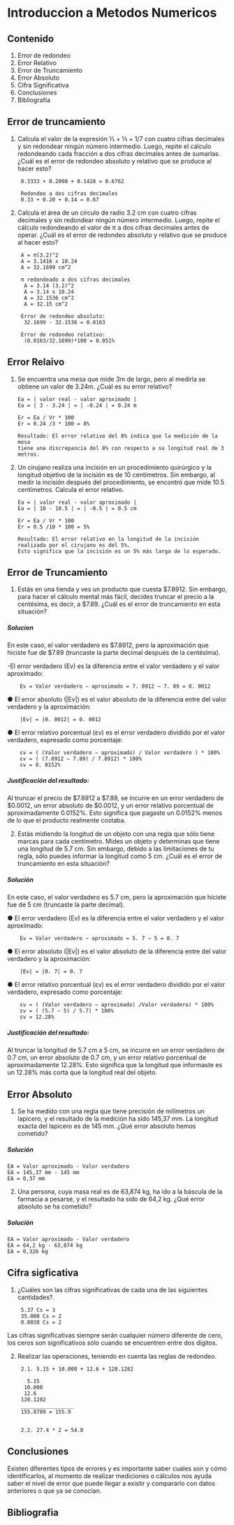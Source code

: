 # Introduccion a Metodos Numericos

## Contenido

1. Error de redondeo
2. Error Relativo
3. Error de Truncamiento
4. Error Absoluto
5. Cifra Significativa
6. Conclusiones
7. Bibliografía

## Error de truncamiento 

1. Calcula el valor de la expresión 1⁄3 + 1⁄5 + 1/7 con cuatro cifras decimales y sin redondear ningún número intermedio. Luego, repite el cálculo redondeando cada fracción a dos cifras decimales antes de sumarlas. ¿Cuál es el error de redondeo absoluto y relativo que se produce al hacer esto?

        0.3333 + 0.2000 + 0.1428 = 0.6762

        Redondeo a dos cifras decimales
        0.33 + 0.20 + 0.14 = 0.67

2. Calcula el área de un círculo de radio 3.2 cm con cuatro cifras decimales y sin redondear ningún número intermedio. Luego, repite el cálculo redondeando el valor de π a dos cifras decimales antes de operar. ¿Cuál es el error de redondeo absoluto y relativo que se produce al hacer esto?

        A = π(3.2)^2
        A = 3.1416 x 10.24
        A = 32.1699 cm^2

        π redondeado a dos cifras decimales
         A = 3.14 (3.2)^2
         A = 3.14 x 10.24
         A = 32.1536 cm^2
         A = 32.15 cm^2

        Error de redondeo absoluto:
         32.1699 - 32.1536 = 0.0163
   
        Error de redondeo relativo:
         (0.0163/32.1699)*100 = 0.051%

## Error Relaivo

1. Se encuentra una mesa que mide 3m de largo, pero al medirla se obtiene un valor de 3.24m. ¿Cuál es su error relativo?

       Ea = | valor real - valor aproximado |
       Ea = | 3 - 3.24 | = | -0.24 | = 0.24 m
   
       Er = Ea / Vr * 100
       Er = 0.24 /3 * 100 = 8%

       Resultado: El error relativo del 8% indica que la medición de la mesa
       tiene una discrepancia del 8% con respecto a su longitud real de 3 metros.

2. Un cirujano realiza una incisión en un procedimiento quirúrgico y la longitud objetivo de la incisión es de 10 centímetros. Sin embargo, al medir la incisión después del procedimiento, se encontró que mide 10.5 centímetros. Calcula el error relativo.

       Ea = | valor real - valor aproximado |
       Ea = | 10 - 10.5 | = | -0.5 | = 0.5 cm
   
       Er = Ea / Vr * 100
       Er = 0.5 /10 * 100 = 5%
   
       Resultado: El error relativo en la longitud de la incisión realizada por el cirujano es del 5%.
       Esto significa que la incisión es un 5% más larga de lo esperado.

## Error de Truncamiento
1. Estás en una tienda y ves un producto que cuesta $7.8912. Sin embargo, para hacer el cálculo mental más fácil, decides truncar el precio a la centésima, es decir, a $7.89. ¿Cuál es el error de truncamiento en esta situación?

##### *_Solucion_*

En este caso, el valor verdadero es $7.8912, pero la aproximación que hiciste fue de $7.89 (truncaste la parte decimal después de la centésima).

-El error verdadero (Ev) es la diferencia entre el valor verdadero y el valor aproximado:

        Ev = Valor verdadero − aproximado = 7. 8912 − 7. 89 = 0. 0012
● El error absoluto (|Ev|) es el valor absoluto de la diferencia entre del valor verdadero y la aproximación:
        
        |Ev| = |0. 0012| = 0. 0012
● El error relativo porcentual (εv) es el error verdadero dividido por el valor verdadero, expresado como porcentaje:

        εv = ( (Valor verdadero − aproximado) / Valor verdadero ) * 100% 
        εv = ( (7.8912 − 7.89) / 7.8912) * 100%
        εv = 0. 0152%

##### *_Justificación del resultado:_* 
Al truncar el precio de $7.8912 a $7.89, se incurre en un error verdadero de $0.0012, un error absoluto de $0.0012, y un error relativo porcentual de aproximadamente 0.0152%. Esto significa que pagaste un 0.0152% menos de lo que el producto realmente costaba.

2. Estás midiendo la longitud de un objeto con una regla que sólo tiene marcas para cada centímetro. Mides un objeto y determinas que tiene una longitud de 5.7 cm. Sin embargo, debido a las limitaciones de tu regla, sólo puedes informar la longitud como 5 cm. ¿Cuál es el error de truncamiento en esta situación?
   
##### *_Solución_* 
En este caso, el valor verdadero es 5.7 cm, pero la aproximación que hiciste fue de 5 cm (truncaste la parte decimal).

● El error verdadero (Ev) es la diferencia entre el valor verdadero y el valor aproximado:

        Ev = Valor verdadero − aproximado = 5. 7 − 5 = 0. 7
● El error absoluto (|Ev|) es el valor absoluto de la diferencia entre del valor verdadero y la aproximación:

        |Ev| = |0. 7| = 0. 7
● El error relativo porcentual (εv) es el error verdadero dividido por el valor verdadero, expresado como porcentaje:

        εv = ( (Valor verdadero − aproximado) /Valor verdadero) * 100%
        εv = ( (5.7 − 5) / 5.7) * 100%
        εv = 12.28%
        
##### *_Justificación del resultado:_*
Al truncar la longitud de 5.7 cm a 5 cm, se incurre en un error verdadero de 0.7 cm, un error absoluto de 0.7 cm, y un error relativo porcentual de aproximadamente 12.28%. Esto significa que la longitud que informaste es un 12.28% más corta que la longitud real del objeto.

## Error Absoluto
1. Se ha medido con una regla que tiene precisión de milímetros un lapicero, y el resultado de la medición ha sido 145,37 mm. La longitud exacta del lapicero es de 145 mm. ¿Qué error absoluto hemos cometido?

##### *_Solución_* 
    EA = Valor aproximado - Valor verdadero
    EA = 145,37 mm - 145 mm
    EA = 0,37 mm

2. Una persona, cuya masa real es de 63,874 kg, ha ido a la báscula de la farmacia a pesarse, y el resultado ha sido de 64,2 kg. ¿Qué error absoluto se ha cometido?

##### *_Solución_* 
    EA = Valor aproximado - Valor verdadero
    EA = 64,2 kg - 63,874 kg
    EA = 0,326 kg

## Cifra sigficativa
1. ¿Cuáles son las cifras significativas de cada una de las siguientes cantidades?.

        5.37 Cs = 3
        35.000 Cs = 2
        0.0038 Cs = 2

Las cifras significativas siempre serán cualquier número diferente de cero, los ceros son significativos sólo cuando se encuentren entre dos dígitos.

2. Realizar las operaciones, teniendo en cuenta las reglas de redondeo.

        2.1. 5.15 + 10.000 + 12.6 + 128.1282

          5.15
         10.000
         12.6
        128.1282
        _________________
        155.8789 = 155.9


        2.2. 27.4 * 2 = 54.8


## Conclusiones
Existen diferentes tipos de errores y es importante saber cuales son y cómo identificarlos, al momento de realizar mediciones o cálculos nos ayuda saber el nivel de error que puede llegar a existir y compararlo con datos anteriores o que ya se conocían.

## Bibliografia

